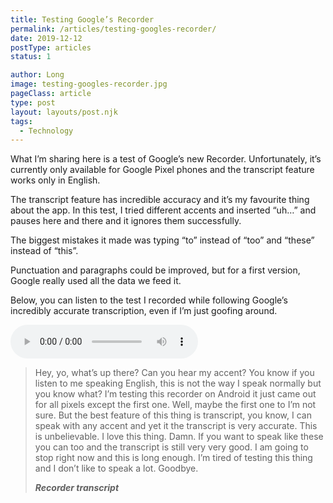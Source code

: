 ```yaml
---
title: Testing Google’s Recorder
permalink: /articles/testing-googles-recorder/
date: 2019-12-12
postType: articles
status: 1

author: Long
image: testing-googles-recorder.jpg
pageClass: article
type: post
layout: layouts/post.njk
tags:
  - Technology
---
```


What I’m sharing here is a test of Google’s new Recorder. Unfortunately, it’s currently only available for Google Pixel phones and the transcript feature works only in English.

The transcript feature has incredible accuracy and it’s my favourite thing about the app. In this test, I tried different accents and inserted “uh…” and pauses here and there and it ignores them successfully.

The biggest mistakes it made was typing “to” instead of “too” and “these” instead of “this”.

Punctuation and paragraphs could be improved, but for a first version, Google really used all the data we feed it.

Below, you can listen to the test I recorded while following Google’s incredibly accurate transcription, even if I’m just goofing around.

<audio controls="" src="/files/articles/testing-googles-recorder.mp3"></audio>

> Hey, yo, what’s up there? Can you hear my accent? You know if you listen to me speaking English, this is not the way I speak normally but you know what? I’m testing this recorder on Android it just came out for all pixels except the first one. Well, maybe the first one to I’m not sure.
> But the best feature of this thing is transcript, you know, I can speak with any accent and yet it the transcript is very accurate. This is unbelievable. I love this thing. Damn. If you want to speak like these you can too and the transcript is still very very good.
> I am going to stop right now and this is long enough. I’m tired of testing this thing and I don’t like to speak a lot. Goodbye.
>
> ___Recorder transcript___
